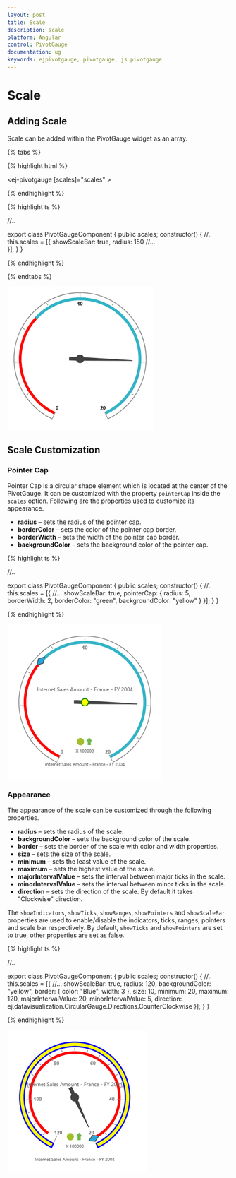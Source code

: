 ```yaml
---
layout: post
title: Scale
description: scale
platform: Angular
control: PivotGauge
documentation: ug
keywords: ejpivotgauge, pivotgauge, js pivotgauge
---
```


# Scale

## Adding Scale

Scale can be added within the PivotGauge widget as an array.

{% tabs %}

{% highlight html %}

<ej-pivotgauge [scales]="scales" >
</ej-pivotgauge>

{% endhighlight %}

{% highlight ts %}

//..

export class PivotGaugeComponent {
public scales;
    constructor() {
        //..
        this.scales = [{
                        showScaleBar: true,
                        radius: 150
                        //...  
        }];
    }
}

{% endhighlight %}

{% endtabs %}

![](Scale_images/AddingScale.png) 

## Scale Customization

### Pointer Cap

Pointer Cap is a circular shape element which is located at the center of the PivotGauge. It can be customized with the property `pointerCap` inside the [`scales`](/api/angular/ejcirculargauge#members:scales) option. Following are the properties used to customize its appearance.

* **radius** – sets the radius of the pointer cap.
* **borderColor** – sets the color of the pointer cap border.
* **borderWidth** – sets the width of the pointer cap border.
* **backgroundColor** – sets the background color of the pointer cap.

{% highlight ts %}

//..

export class PivotGaugeComponent {
public scales;
    constructor() {
        //..
        this.scales = [{
                        //...
                        showScaleBar: true,
                        pointerCap: {
                            radius: 5,
                            borderWidth: 2,
                            borderColor: "green",
                            backgroundColor: "yellow"
                        }
        }];
    }
}

{% endhighlight %}

![](Scale_images/PointerCap.png) 

### Appearance

The appearance of the scale can be customized through the following properties.

* **radius** – sets the radius of the scale.
* **backgroundColor** – sets the background color of the scale.
* **border** – sets the border of the scale with color and width properties.
* **size** – sets the size of the scale.
* **minimum** – sets the least value of the scale.
* **maximum** – sets the highest value of the scale.
* **majorIntervalValue** – sets the interval between major ticks in the scale.
* **minorIntervalValue** – sets the interval between minor ticks in the scale.
* **direction** – sets the direction of the scale.  By default it takes "Clockwise" direction.

The `showIndicators`, `showTicks`, `showRanges`, `showPointers` and `showScaleBar` properties are used to enable/disable the indicators, ticks, ranges, pointers and scale bar respectively.  By default, `showTicks` and `showPointers` are set to true, other properties are set as false.

{% highlight ts %}

//..

export class PivotGaugeComponent {
public scales;
    constructor() {
        //..
        this.scales = [{
                        //...
                        showScaleBar: true,
                        radius: 120,
                        backgroundColor: "yellow",
                        border: {
                            color: "Blue",
                            width: 3
                        },
                        size: 10,
                        minimum: 20,
                        maximum: 120,
                        majorIntervalValue: 20,
                        minorIntervalValue: 5,
                        direction: ej.datavisualization.CircularGauge.Directions.CounterClockwise
        }];
    }
}

{% endhighlight %}

![](Scale_images/Appearance.png) 
